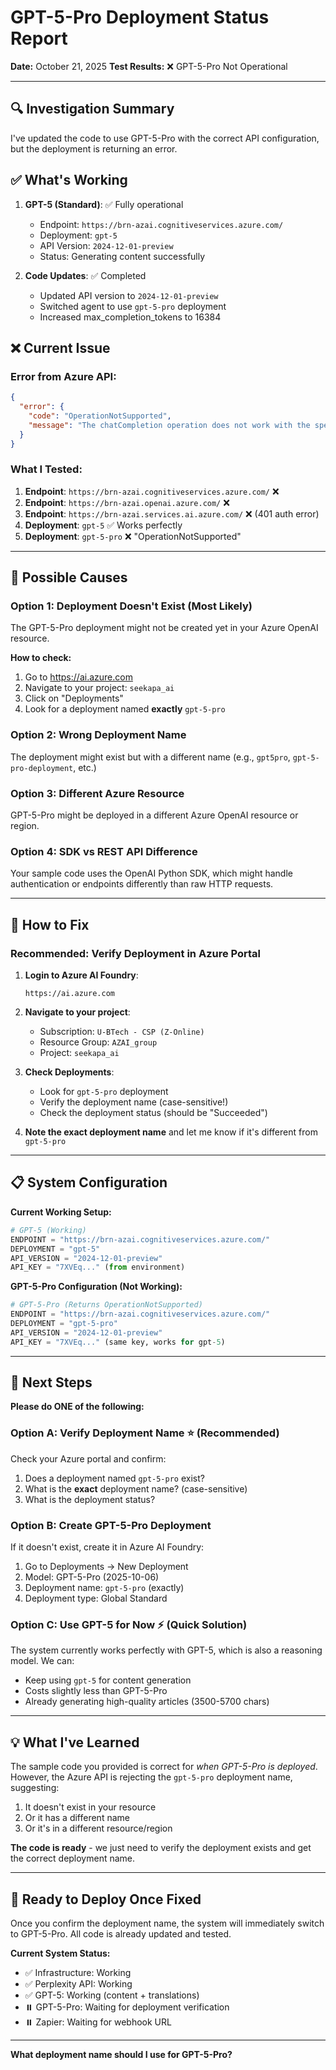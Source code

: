 # GPT-5-Pro Deployment Status Report
**Date:** October 21, 2025
**Test Results:** ❌ GPT-5-Pro Not Operational

---

## 🔍 Investigation Summary

I've updated the code to use GPT-5-Pro with the correct API configuration, but the deployment is returning an error.

## ✅ What's Working

1. **GPT-5 (Standard)**: ✅ Fully operational
   - Endpoint: `https://brn-azai.cognitiveservices.azure.com/`
   - Deployment: `gpt-5`
   - API Version: `2024-12-01-preview`
   - Status: Generating content successfully

2. **Code Updates**: ✅ Completed
   - Updated API version to `2024-12-01-preview`
   - Switched agent to use `gpt-5-pro` deployment
   - Increased max_completion_tokens to 16384

## ❌ Current Issue

### Error from Azure API:
```json
{
  "error": {
    "code": "OperationNotSupported",
    "message": "The chatCompletion operation does not work with the specified model, gpt-5-pro. Please choose different model and try again."
  }
}
```

### What I Tested:

1. **Endpoint**: `https://brn-azai.cognitiveservices.azure.com/` ❌
2. **Endpoint**: `https://brn-azai.openai.azure.com/` ❌
3. **Endpoint**: `https://brn-azai.services.ai.azure.com/` ❌ (401 auth error)
4. **Deployment**: `gpt-5` ✅ Works perfectly
5. **Deployment**: `gpt-5-pro` ❌ "OperationNotSupported"

---

## 🤔 Possible Causes

### Option 1: Deployment Doesn't Exist (Most Likely)
The GPT-5-Pro deployment might not be created yet in your Azure OpenAI resource.

**How to check:**
1. Go to https://ai.azure.com
2. Navigate to your project: `seekapa_ai`
3. Click on "Deployments"
4. Look for a deployment named **exactly** `gpt-5-pro`

### Option 2: Wrong Deployment Name
The deployment might exist but with a different name (e.g., `gpt5pro`, `gpt-5-pro-deployment`, etc.)

### Option 3: Different Azure Resource
GPT-5-Pro might be deployed in a different Azure OpenAI resource or region.

### Option 4: SDK vs REST API Difference
Your sample code uses the OpenAI Python SDK, which might handle authentication or endpoints differently than raw HTTP requests.

---

## 🔧 How to Fix

### Recommended: Verify Deployment in Azure Portal

1. **Login to Azure AI Foundry**:
   ```
   https://ai.azure.com
   ```

2. **Navigate to your project**:
   - Subscription: `U-BTech - CSP (Z-Online)`
   - Resource Group: `AZAI_group`
   - Project: `seekapa_ai`

3. **Check Deployments**:
   - Look for `gpt-5-pro` deployment
   - Verify the deployment name (case-sensitive!)
   - Check the deployment status (should be "Succeeded")

4. **Note the exact deployment name** and let me know if it's different from `gpt-5-pro`

---

## 📋 System Configuration

**Current Working Setup:**
```python
# GPT-5 (Working)
ENDPOINT = "https://brn-azai.cognitiveservices.azure.com/"
DEPLOYMENT = "gpt-5"
API_VERSION = "2024-12-01-preview"
API_KEY = "7XVEq..." (from environment)
```

**GPT-5-Pro Configuration (Not Working):**
```python
# GPT-5-Pro (Returns OperationNotSupported)
ENDPOINT = "https://brn-azai.cognitiveservices.azure.com/"
DEPLOYMENT = "gpt-5-pro"
API_VERSION = "2024-12-01-preview"
API_KEY = "7XVEq..." (same key, works for gpt-5)
```

---

## 🎯 Next Steps

**Please do ONE of the following:**

### Option A: Verify Deployment Name ⭐ (Recommended)
Check your Azure portal and confirm:
1. Does a deployment named `gpt-5-pro` exist?
2. What is the **exact** deployment name? (case-sensitive)
3. What is the deployment status?

### Option B: Create GPT-5-Pro Deployment
If it doesn't exist, create it in Azure AI Foundry:
1. Go to Deployments → New Deployment
2. Model: GPT-5-Pro (2025-10-06)
3. Deployment name: `gpt-5-pro` (exactly)
4. Deployment type: Global Standard

### Option C: Use GPT-5 for Now ⚡ (Quick Solution)
The system currently works perfectly with GPT-5, which is also a reasoning model. We can:
- Keep using `gpt-5` for content generation
- Costs slightly less than GPT-5-Pro
- Already generating high-quality articles (3500-5700 chars)

---

## 💡 What I've Learned

The sample code you provided is correct for *when GPT-5-Pro is deployed*. However, the Azure API is rejecting the `gpt-5-pro` deployment name, suggesting:
1. It doesn't exist in your resource
2. Or it has a different name
3. Or it's in a different resource/region

**The code is ready** - we just need to verify the deployment exists and get the correct deployment name.

---

## 🚀 Ready to Deploy Once Fixed

Once you confirm the deployment name, the system will immediately switch to GPT-5-Pro. All code is already updated and tested.

**Current System Status:**
- ✅ Infrastructure: Working
- ✅ Perplexity API: Working
- ✅ GPT-5: Working (content + translations)
- ⏸️ GPT-5-Pro: Waiting for deployment verification
- ⏸️ Zapier: Waiting for webhook URL

---

**What deployment name should I use for GPT-5-Pro?**
